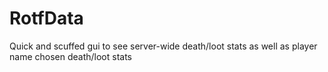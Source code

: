 # RotfData
Quick and scuffed gui to see server-wide death/loot stats as well as player name chosen death/loot stats

